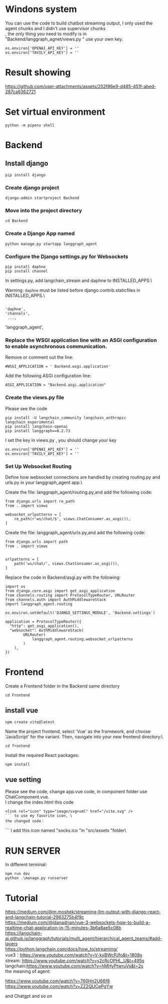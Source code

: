 # Windons system
You can use the code to build chatbot streaming output, I only used the agent chunks and I didn't use supervisor chunks \
, the only thing you need to modify is in "Backend/langgraph_agnet/views.py " use your own key. 
```
os.environ['OPENAI_API_KEY'] = '' 
os.environ['TAVILY_API_KEY'] = ''
```
# Result showing


https://github.com/user-attachments/assets/252f86e9-d485-451f-abed-287ca6362721


# Set virtual environment
```
python -m pipenv shell
```
# Backend
## Install django
```
pip install django
```
### Create django project
```
django-admin startproject Backend
```
### Move into the project directory
```
cd Backend
```
### Create a Django App named
```
python manage.py startapp langgraph_agent
```

### Configure the Django settings.py for Websockets
```
pip install daphne 
pip install channel
```

In settings.py, add langchain_stream and daphne to INSTALLED_APPS:\

Warning: `daphne` must be listed before django.contrib.staticfiles in INSTALLED_APPS.\
```

'daphne',
'channels',
 ...,
```
'langgraph_agent',
### Replace the WSGI application line with an ASGI configuration to enable asynchronous communication.
Remove or comment out the line:
```
#WSGI_APPLICATION = ' Backend.wsgi.application'
```
Add the following ASGI configuration line:
```
ASGI_APPLICATION = "Backend.asgi.application"
```

### Create the views.py file
Please see the code
```
pip install -U langchain_community langchain_anthropic langchain_experimental
pip install langchain-openai
pip install langgraph==0.2.73
```
I set the key in views.py , you should change your key
```
os.environ['OPENAI_API_KEY'] = ''
os.environ['TAVILY_API_KEY'] = ''
```

### Set Up Websocket Routing
Define how websocket connections are handled by creating routing.py and urls.py in your langgraph_agent app.\

Create the file: langgraph_agent/routing.py,and add the following code:
```
from django.urls import re_path  
from . import views  
  
websocket_urlpatterns = [  
    re_path(r'ws/chat/$', views.ChatConsumer.as_asgi()),  
]
```
Create the file: langgraph_agent/urls.py,and add the following code:
```
from django.urls import path  
from . import views  
  
  
urlpatterns = [  
    path('ws/chat/', views.ChatConsumer.as_asgi()),  
]
```

Replace the code in Backend/asgi.py with the following:
```
import os  
from django.core.asgi import get_asgi_application  
from channels.routing import ProtocolTypeRouter, URLRouter  
from channels.auth import AuthMiddlewareStack  
import langgraph_agent.routing  
  
os.environ.setdefault('DJANGO_SETTINGS_MODULE', 'Backend.settings')  
  
application = ProtocolTypeRouter({  
  "http": get_asgi_application(),  
  "websocket": AuthMiddlewareStack(  
        URLRouter(  
            langgraph_agent.routing.websocket_urlpatterns  
        )  
    ), 
})
```

# Frontend
Create a Frontend folder in the Backend same directory 
```
cd Frontend
```
## install vue
```
npm create vite@latest
```
Name the project frontend, select 'Vue' as the framework, and choose 'JavaScript' for the variant. Then, navigate into your new frontend directory:\
```
cd frontend
```
Install the required React packages:
```
npm install
```
## vue setting
Please see the code, change app.vue code, in  component folder use ChatComponent.vue.\
I change the index.html this code 
```
<link rel="icon" type="image/svg+xml" href="/vite.svg" />
``` to use my favorite icon, \
the changed code：
```
<link rel="icon" type="image/svg+xml" href="/src/assets/socks.ico" />
```
I add this icon named "socks.ico "in "src/assets "folder\

# RUN SERVER

In different terminal:
```
npm run dev
python .\manage.py runserver
```
# Tutorial
https://medium.com/@m.moshek/streaming-llm-output-with-django-react-and-langchain-tutorial-2963275b4f9c \
https://medium.com/@ldanadrian/vue-3-websockets-how-to-build-a-realtime-chat-application-in-15-minutes-3b6a8ae5c08b \
https://langchain-ai.github.io/langgraph/tutorials/multi_agent/hierarchical_agent_teams/#add-layers \
https://python.langchain.com/docs/how_to/streaming/ \
vue3：https://www.youtube.com/watch?v=V-kxBWcPJfo&t=1808s  \
stream: https://www.youtube.com/watch?v=y2cRcOPHL_U&t=495s \
langchain:https://www.youtube.com/watch?v=hMHyPtwruVs&t=2s \
the meaning of agent: 

https://www.youtube.com/watch?v=760Hn2U66f8 \
https://www.youtube.com/watch?v=ZZ2QUCePgYw 

and Chatgpt and so on 





